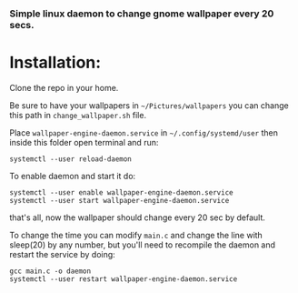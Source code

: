 ### Simple linux daemon to change gnome wallpaper every 20 secs.

# Installation:

Clone the repo in your home.

Be sure to have your wallpapers in `~/Pictures/wallpapers`
you can change this path in `change_wallpaper.sh` file.

Place `wallpaper-engine-daemon.service` in `~/.config/systemd/user`
then inside this folder open terminal and run:
```
systemctl --user reload-daemon
```

To enable daemon and start it do:
```
systemctl --user enable wallpaper-engine-daemon.service
systemctl --user start wallpaper-engine-daemon.service
```
that's all, now the wallpaper should change every 20 sec by default.

To change the time you can modify `main.c`
and change the line with sleep(20) by any number,
but you'll need to recompile the daemon and restart the service by doing:
```
gcc main.c -o daemon
systemctl --user restart wallpaper-engine-daemon.service
```
